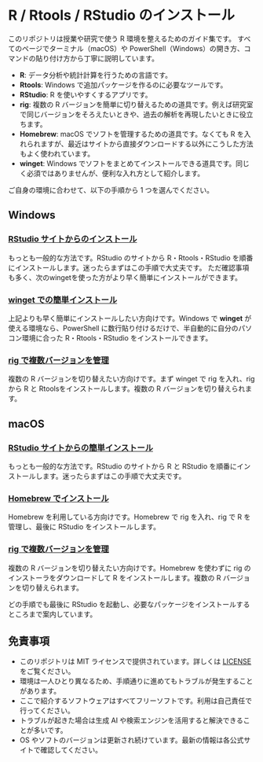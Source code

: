 # R / Rtools / RStudio のインストール

このリポジトリは授業や研究で使う R 環境を整えるためのガイド集です。
すべてのページでターミナル（macOS）や PowerShell（Windows）の開き方、コマンドの貼り付け方から丁寧に説明しています。

- **R**: データ分析や統計計算を行うための言語です。
- **Rtools**: Windows で追加パッケージを作るのに必要なツールです。
- **RStudio**: R を使いやすくするアプリです。
- **rig**: 複数の R バージョンを簡単に切り替えるための道具です。例えば研究室で同じバージョンをそろえたいときや、過去の解析を再現したいときに役立ちます。
- **Homebrew**: macOS でソフトを管理するための道具です。なくても R を入れられますが、最近はサイトから直接ダウンロードする以外にこうした方法もよく使われています。
- **winget**: Windows でソフトをまとめてインストールできる道具です。同じく必須ではありませんが、便利な入れ方として紹介します。

ご自身の環境に合わせて、以下の手順から 1 つを選んでください。

## Windows

### [RStudio サイトからのインストール](windows-rstudio.md)
もっとも一般的な方法です。RStudio のサイトから R・Rtools・RStudio を順番にインストールします。迷ったらまずはこの手順で大丈夫です。
ただ確認事項も多く、次のwingetを使った方がより早く簡単にインストールができます。

### [winget での簡単インストール](windows-winget.md)
上記よりも早く簡単にインストールしたい方向けです。Windows で **winget** が使える環境なら、PowerShell に数行貼り付けるだけで、半自動的に自分のパソコン環境に合った R・Rtools・RStudio をインストールできます。

### [rig で複数バージョンを管理](windows-rig.md)
複数の R バージョンを切り替えたい方向けです。まず winget で rig を入れ、rig から R と Rtoolsをインストールします。複数の R バージョンを切り替えられます。

## macOS

### [RStudio サイトからの簡単インストール](mac-rstudio.md)
もっとも一般的な方法です。RStudio のサイトから R と RStudio を順番にインストールします。迷ったらまずはこの手順で大丈夫です。

### [Homebrew でインストール](mac-homebrew.md)
Homebrew を利用している方向けです。Homebrew で rig を入れ、rig で R を管理し、最後に RStudio をインストールします。

### [rig で複数バージョンを管理](mac-rig.md)
複数の R バージョンを切り替えたい方向けです。Homebrew を使わずに rig のインストーラをダウンロードして R をインストールします。複数の R バージョンを切り替えられます。

どの手順でも最後に RStudio を起動し、必要なパッケージをインストールするところまで案内しています。

## 免責事項

- このリポジトリは MIT ライセンスで提供されています。詳しくは [LICENSE](LICENSE) をご覧ください。
- 環境は一人ひとり異なるため、手順通りに進めてもトラブルが発生することがあります。
- ここで紹介するソフトウェアはすべてフリーソフトです。利用は自己責任で行ってください。
- トラブルが起きた場合は生成 AI や検索エンジンを活用すると解決できることが多いです。
- OS やソフトのバージョンは更新され続けています。最新の情報は各公式サイトで確認してください。
